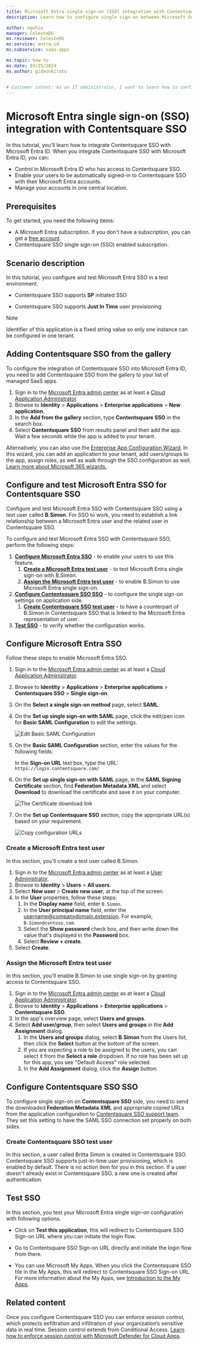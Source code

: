```yaml
---
title: Microsoft Entra single sign-on (SSO) integration with Contentsquare SSO
description: Learn how to configure single sign-on between Microsoft Entra ID and Contentsquare SSO.

author: nguhiu
manager: CelesteDG
ms.reviewer: CelesteDG
ms.service: entra-id
ms.subservice: saas-apps

ms.topic: how-to
ms.date: 03/25/2024
ms.author: gideonkiratu


# Customer intent: As an IT administrator, I want to learn how to configure single sign-on between Microsoft Entra ID and Contentsquare SSO so that I can control who has access to Contentsquare SSO, enable automatic sign-in with Microsoft Entra accounts, and manage my accounts in one central location.
---
```


# Microsoft Entra single sign-on (SSO) integration with Contentsquare SSO

In this tutorial, you'll learn how to integrate Contentsquare SSO with Microsoft Entra ID. When you integrate Contentsquare SSO with Microsoft Entra ID, you can:

* Control in Microsoft Entra ID who has access to Contentsquare SSO.
* Enable your users to be automatically signed-in to Contentsquare SSO with their Microsoft Entra accounts.
* Manage your accounts in one central location.

## Prerequisites

To get started, you need the following items:

* A Microsoft Entra subscription. If you don't have a subscription, you can get a [free account](https://azure.microsoft.com/free/).
* Contentsquare SSO single sign-on (SSO) enabled subscription.

## Scenario description

In this tutorial, you configure and test Microsoft Entra SSO in a test environment.

* Contentsquare SSO supports **SP** initiated SSO

* Contentsquare SSO supports **Just In Time** user provisioning

> [!NOTE]
> Identifier of this application is a fixed string value so only one instance can be configured in one tenant.

## Adding Contentsquare SSO from the gallery

To configure the integration of Contentsquare SSO into Microsoft Entra ID, you need to add Contentsquare SSO from the gallery to your list of managed SaaS apps.

1. Sign in to the [Microsoft Entra admin center](https://entra.microsoft.com) as at least a [Cloud Application Administrator](~/identity/role-based-access-control/permissions-reference.md#cloud-application-administrator).
1. Browse to **Identity** > **Applications** > **Enterprise applications** > **New application**.
1. In the **Add from the gallery** section, type **Contentsquare SSO** in the search box.
1. Select **Contentsquare SSO** from results panel and then add the app. Wait a few seconds while the app is added to your tenant.

 Alternatively, you can also use the [Enterprise App Configuration Wizard](https://portal.office.com/AdminPortal/home?Q=Docs#/azureadappintegration). In this wizard, you can add an application to your tenant, add users/groups to the app, assign roles, as well as walk through the SSO configuration as well. [Learn more about Microsoft 365 wizards.](/microsoft-365/admin/misc/azure-ad-setup-guides)


<a name='configure-and-test-azure-ad-sso-for-contentsquare-sso'></a>

## Configure and test Microsoft Entra SSO for Contentsquare SSO

Configure and test Microsoft Entra SSO with Contentsquare SSO using a test user called **B.Simon**. For SSO to work, you need to establish a link relationship between a Microsoft Entra user and the related user in Contentsquare SSO.

To configure and test Microsoft Entra SSO with Contentsquare SSO, perform the following steps:

1. **[Configure Microsoft Entra SSO](#configure-azure-ad-sso)** - to enable your users to use this feature.
    1. **[Create a Microsoft Entra test user](#create-an-azure-ad-test-user)** - to test Microsoft Entra single sign-on with B.Simon.
    1. **[Assign the Microsoft Entra test user](#assign-the-azure-ad-test-user)** - to enable B.Simon to use Microsoft Entra single sign-on.
1. **[Configure Contentsquare SSO SSO](#configure-contentsquare-sso-sso)** - to configure the single sign-on settings on application side.
    1. **[Create Contentsquare SSO test user](#create-contentsquare-sso-test-user)** - to have a counterpart of B.Simon in Contentsquare SSO that is linked to the Microsoft Entra representation of user.
1. **[Test SSO](#test-sso)** - to verify whether the configuration works.

<a name='configure-azure-ad-sso'></a>

## Configure Microsoft Entra SSO

Follow these steps to enable Microsoft Entra SSO.

1. Sign in to the [Microsoft Entra admin center](https://entra.microsoft.com) as at least a [Cloud Application Administrator](~/identity/role-based-access-control/permissions-reference.md#cloud-application-administrator).
1. Browse to **Identity** > **Applications** > **Enterprise applications** > **Contentsquare SSO** > **Single sign-on**.
1. On the **Select a single sign-on method** page, select **SAML**.
1. On the **Set up single sign-on with SAML** page, click the edit/pen icon for **Basic SAML Configuration** to edit the settings.

   ![Edit Basic SAML Configuration](common/edit-urls.png)

1. On the **Basic SAML Configuration** section, enter the values for the following fields:

    In the **Sign-on URL** text box, type the URL:
    `https://login.contentsquare.com/`

1. On the **Set up single sign-on with SAML** page, in the **SAML Signing Certificate** section,  find **Federation Metadata XML** and select **Download** to download the certificate and save it on your computer.

	![The Certificate download link](common/metadataxml.png)

1. On the **Set up Contentsquare SSO** section, copy the appropriate URL(s) based on your requirement.

	![Copy configuration URLs](common/copy-configuration-urls.png)
<a name='create-an-azure-ad-test-user'></a>

### Create a Microsoft Entra test user

In this section, you'll create a test user called B.Simon.

1. Sign in to the [Microsoft Entra admin center](https://entra.microsoft.com) as at least a [User Administrator](~/identity/role-based-access-control/permissions-reference.md#user-administrator).
1. Browse to **Identity** > **Users** > **All users**.
1. Select **New user** > **Create new user**, at the top of the screen.
1. In the **User** properties, follow these steps:
   1. In the **Display name** field, enter `B.Simon`.  
   1. In the **User principal name** field, enter the username@companydomain.extension. For example, `B.Simon@contoso.com`.
   1. Select the **Show password** check box, and then write down the value that's displayed in the **Password** box.
   1. Select **Review + create**.
1. Select **Create**.

<a name='assign-the-azure-ad-test-user'></a>

### Assign the Microsoft Entra test user

In this section, you'll enable B.Simon to use single sign-on by granting access to Contentsquare SSO.

1. Sign in to the [Microsoft Entra admin center](https://entra.microsoft.com) as at least a [Cloud Application Administrator](~/identity/role-based-access-control/permissions-reference.md#cloud-application-administrator).
1. Browse to **Identity** > **Applications** > **Enterprise applications** > **Contentsquare SSO**.
1. In the app's overview page, select **Users and groups**.
1. Select **Add user/group**, then select **Users and groups** in the **Add Assignment** dialog.
   1. In the **Users and groups** dialog, select **B.Simon** from the Users list, then click the **Select** button at the bottom of the screen.
   1. If you are expecting a role to be assigned to the users, you can select it from the **Select a role** dropdown. If no role has been set up for this app, you see "Default Access" role selected.
   1. In the **Add Assignment** dialog, click the **Assign** button.

## Configure Contentsquare SSO SSO

To configure single sign-on on **Contentsquare SSO** side, you need to send the downloaded **Federation Metadata XML** and appropriate copied URLs from the application configuration to [Contentsquare SSO support team](mailto:premier@contentsquare.com). They set this setting to have the SAML SSO connection set properly on both sides.

### Create Contentsquare SSO test user

In this section, a user called Britta Simon is created in Contentsquare SSO. Contentsquare SSO supports just-in-time user provisioning, which is enabled by default. There is no action item for you in this section. If a user doesn't already exist in Contentsquare SSO, a new one is created after authentication.

## Test SSO 

In this section, you test your Microsoft Entra single sign-on configuration with following options. 

* Click on **Test this application**, this will redirect to Contentsquare SSO Sign-on URL where you can initiate the login flow. 

* Go to Contentsquare SSO Sign-on URL directly and initiate the login flow from there.

* You can use Microsoft My Apps. When you click the Contentsquare SSO tile in the My Apps, this will redirect to Contentsquare SSO Sign-on URL. For more information about the My Apps, see [Introduction to the My Apps](https://support.microsoft.com/account-billing/sign-in-and-start-apps-from-the-my-apps-portal-2f3b1bae-0e5a-4a86-a33e-876fbd2a4510).

## Related content

Once you configure Contentsquare SSO you can enforce session control, which protects exfiltration and infiltration of your organization’s sensitive data in real time. Session control extends from Conditional Access. [Learn how to enforce session control with Microsoft Defender for Cloud Apps](/cloud-app-security/proxy-deployment-any-app).
